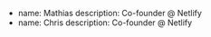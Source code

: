 - name: Mathias
    description: Co-founder @ Netlify
- name: Chris
    description: Co-founder @ Netlify